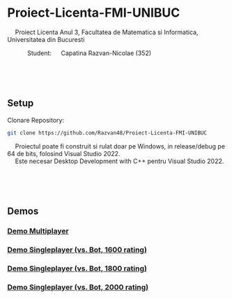 # Proiect-Licenta-FMI-UNIBUC
&emsp; Proiect Licenta Anul 3, Facultatea de Matematica si Informatica, Universitatea din Bucuresti <br/>

&emsp;&emsp;&emsp; Student: &emsp; Capatina Razvan-Nicolae ($352$) <br/> 

<br/>
<br/>
<br/>


## Setup  
Clonare Repository:
```sh
git clone https://github.com/Razvan48/Proiect-Licenta-FMI-UNIBUC
```

&emsp; Proiectul poate fi construit si rulat doar pe Windows, in release/debug pe 64 de bits, folosind Visual Studio 2022. <br/>
&emsp; Este necesar Desktop Development with C++ pentru Visual Studio 2022. <br/>

<br/>
<br/>
<br/>

## Demos

### [Demo Multiplayer](https://www.youtube.com/watch?v=b2uM6Mkn8E0)

### [Demo Singleplayer (vs. Bot, 1600 rating)](https://www.youtube.com/watch?v=Fa7U4N-Ah20)

### [Demo Singleplayer (vs. Bot, 1800 rating)](https://www.youtube.com/watch?v=6eb28QZ9re0)

### [Demo Singleplayer (vs. Bot, 2000 rating)](https://www.youtube.com/watch?v=ktVuOuYLKAk)


<br/>
<br/>
<br/>


